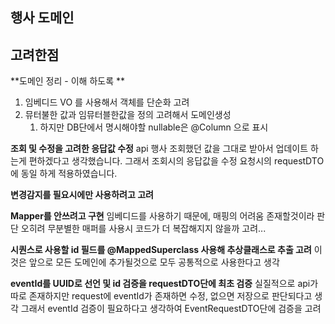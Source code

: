 
## 행사 도메인 

## 고려한점

**도메인 정리 - 이해 하도록 **
1. 임베디드 VO 를 사용해서 객체를 단순화 고려
2. 뮤터불한 값과 임뮤터블한값을 정의 고려해서 도메인생성
	1. 하지만 DB단에서 명시해야할 nullable은  @Column 으로 표시 

**조회 및 수정을 고려한 응답값 수정**
api 행사 조회했던 값을 그대로 받아서 업데이트 하는게 편하겠다고 생각했습니다. 
그래서 조회시의 응답값을 수정 요청시의  requestDTO에 동일 하게 적용하였습니다.

**변경감지를 필요시에만 사용하려고 고려**

**Mapper를 안쓰려고 구현**
임베디드를 사용하기 때문에, 매핑의 어려움 존재할것이라 판단 
오히려 무분별한 매퍼를 사용시 코드가 더 복잡해지지 않을까 고려... 

**시퀀스로 사용할 id 필드를 @MappedSuperclass 사용해 추상클래스로 추출 고려**
이것은 앞으로 모든 도메인에 추가될것으로 모두 공통적으로 사용한다고 생각

**eventId를 UUID로 선언 및 id 검증을 requestDTO단에 최초 검증**
실질적으로 api가 따로 존재하지만 request에 eventId가 존재하면 수정, 없으면 저장으로 판단되다고 생각
그래서 eventId 검증이 필요하다고 생각하여 EventRequestDTO단에 검증을 고려 


